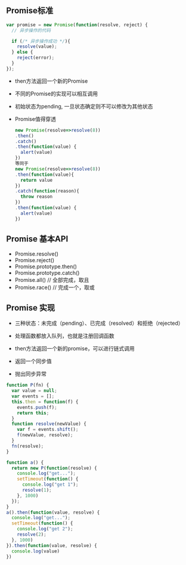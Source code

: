 ## Promise标准

```js
var promise = new Promise(function(resolve, reject) {
  // 异步操作的代码

  if (/* 异步操作成功 */){
    resolve(value);
  } else {
    reject(error);
  }
});
```

* then方法返回一个新的Promise

* 不同的Promise的实现可以相互调用

* 初始状态为pending, 一旦状态确定则不可以修改为其他状态

* Promise值得穿透

  ```js
  new Promise(resolve=>resolve(8))
  .then()
  .catch()
  .then(function(value) {
    alert(value)
  })
  等同于
  new Promise(resolve=>resolve(8))
  .then(function(value){
    return value
  })
  .catch(function(reason){
    throw reason
  })
  .then(function(value) {
    alert(value)
  })
  ```

## Promise 基本API

  * Promise.resolve()
  * Promise.reject()
  * Promise.prototype.then()
  * Promise.prototype.catch()
  * Promise.all()   // 全部完成，取且
  * Promise.race()  // 完成一个，取或


## Promise 实现

  * 三种状态：未完成（pending）、已完成（resolved）和拒绝（rejected）

  * 处理函数都放入队列，也就是注册回调函数

  * then方法返回一个新的promise，可以进行链式调用

  * 返回一个同步值

  * 抛出同步异常

  ```js
  function P(fn) {
    var value = null;
    var events = [];
    this.then = function(f) {
      events.push(f);
      return this;
    }
    function resolve(newValue) {
      var f = events.shift();
      f(newValue, resolve);
    }
    fn(resolve);
  }

  function a() {
    return new P(function(resolve) {
      console.log("get...");
      setTimeout(function() {
        console.log("get 1");
        resolve(1);
      }, 1000)
    });
  }
  a().then(function(value, resolve) {
    console.log("get...");
    setTimeout(function() {
      console.log("get 2");
      resolve(2);
    }, 1000)
  }).then(function(value, resolve) {
    console.log(value)
  })
  ```
